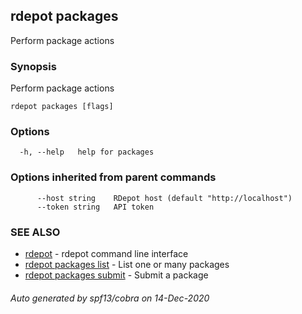## rdepot packages

Perform package actions

### Synopsis

Perform package actions

```
rdepot packages [flags]
```

### Options

```
  -h, --help   help for packages
```

### Options inherited from parent commands

```
      --host string    RDepot host (default "http://localhost")
      --token string   API token
```

### SEE ALSO

* [rdepot](rdepot.md)	 - rdepot command line interface
* [rdepot packages list](rdepot_packages_list.md)	 - List one or many packages
* [rdepot packages submit](rdepot_packages_submit.md)	 - Submit a package

###### Auto generated by spf13/cobra on 14-Dec-2020
